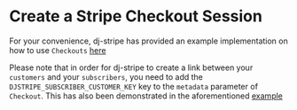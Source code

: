 # Create a Stripe Checkout Session


For your convenience, dj-stripe has provided an example implementation on how to use `Checkouts` [here](../../tests/apps/example/views.py)


Please note that in order for dj-stripe to create a link between your `customers` and your `subscribers`, you need to add the `DJSTRIPE_SUBSCRIBER_CUSTOMER_KEY` key to the `metadata` parameter of `Checkout`. This has also been demonstrated in the aforementioned [example](../../tests/apps/example/views.py)